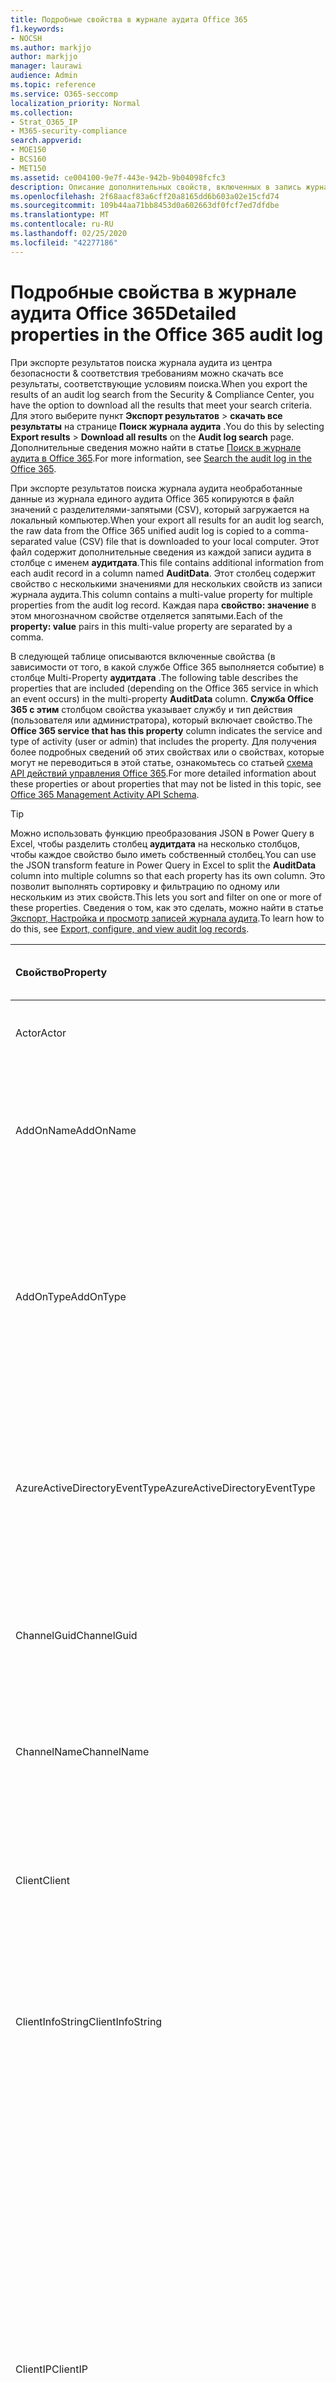 ```yaml
---
title: Подробные свойства в журнале аудита Office 365
f1.keywords:
- NOCSH
ms.author: markjjo
author: markjjo
manager: laurawi
audience: Admin
ms.topic: reference
ms.service: O365-seccomp
localization_priority: Normal
ms.collection:
- Strat_O365_IP
- M365-security-compliance
search.appverid:
- MOE150
- BCS160
- MET150
ms.assetid: ce004100-9e7f-443e-942b-9b04098fcfc3
description: Описание дополнительных свойств, включенных в запись журнала аудита Office 365.
ms.openlocfilehash: 2f68aacf83a6cff20a8165dd6b603a02e15cfd74
ms.sourcegitcommit: 109b44aa71bb8453d0a602663df0fcf7ed7dfdbe
ms.translationtype: MT
ms.contentlocale: ru-RU
ms.lasthandoff: 02/25/2020
ms.locfileid: "42277186"
---
```

# <a name="detailed-properties-in-the-office-365-audit-log"></a><span data-ttu-id="71c01-103">Подробные свойства в журнале аудита Office 365</span><span class="sxs-lookup"><span data-stu-id="71c01-103">Detailed properties in the Office 365 audit log</span></span>

<span data-ttu-id="71c01-104">При экспорте результатов поиска журнала аудита из центра безопасности & соответствия требованиям можно скачать все результаты, соответствующие условиям поиска.</span><span class="sxs-lookup"><span data-stu-id="71c01-104">When you export the results of an audit log search from the Security & Compliance Center, you have the option to download all the results that meet your search criteria.</span></span> <span data-ttu-id="71c01-105">Для этого выберите пункт **Экспорт результатов** \> **скачать все результаты** на странице **Поиск журнала аудита** .</span><span class="sxs-lookup"><span data-stu-id="71c01-105">You do this by selecting **Export results** \> **Download all results** on the **Audit log search** page.</span></span> <span data-ttu-id="71c01-106">Дополнительные сведения можно найти в статье [Поиск в журнале аудита в Office 365](search-the-audit-log-in-security-and-compliance.md).</span><span class="sxs-lookup"><span data-stu-id="71c01-106">For more information, see [Search the audit log in the Office 365](search-the-audit-log-in-security-and-compliance.md).</span></span>
  
 <span data-ttu-id="71c01-107">При экспорте результатов поиска журнала аудита необработанные данные из журнала единого аудита Office 365 копируются в файл значений с разделителями-запятыми (CSV), который загружается на локальный компьютер.</span><span class="sxs-lookup"><span data-stu-id="71c01-107">When your export all results for an audit log search, the raw data from the Office 365 unified audit log is copied to a comma-separated value (CSV) file that is downloaded to your local computer.</span></span> <span data-ttu-id="71c01-108">Этот файл содержит дополнительные сведения из каждой записи аудита в столбце с именем **аудитдата**.</span><span class="sxs-lookup"><span data-stu-id="71c01-108">This file contains additional information from each audit record in a column named **AuditData**.</span></span> <span data-ttu-id="71c01-109">Этот столбец содержит свойство с несколькими значениями для нескольких свойств из записи журнала аудита.</span><span class="sxs-lookup"><span data-stu-id="71c01-109">This column contains a multi-value property for multiple properties from the audit log record.</span></span> <span data-ttu-id="71c01-110">Каждая пара **свойство: значение** в этом многозначном свойстве отделяется запятыми.</span><span class="sxs-lookup"><span data-stu-id="71c01-110">Each of the **property: value** pairs in this multi-value property are separated by a comma.</span></span> 
  
<span data-ttu-id="71c01-111">В следующей таблице описываются включенные свойства (в зависимости от того, в какой службе Office 365 выполняется событие) в столбце Multi-Property **аудитдата** .</span><span class="sxs-lookup"><span data-stu-id="71c01-111">The following table describes the properties that are included (depending on the Office 365 service in which an event occurs) in the multi-property **AuditData** column.</span></span> <span data-ttu-id="71c01-112">**Служба Office 365 с этим** столбцом свойства указывает службу и тип действия (пользователя или администратора), который включает свойство.</span><span class="sxs-lookup"><span data-stu-id="71c01-112">The **Office 365 service that has this property** column indicates the service and type of activity (user or admin) that includes the property.</span></span> <span data-ttu-id="71c01-113">Для получения более подробных сведений об этих свойствах или о свойствах, которые могут не переводиться в этой статье, ознакомьтесь со статьей [схема API действий управления Office 365](https://go.microsoft.com/fwlink/p/?LinkId=717993).</span><span class="sxs-lookup"><span data-stu-id="71c01-113">For more detailed information about these properties or about properties that may not be listed in this topic, see [Office 365 Management Activity API Schema](https://go.microsoft.com/fwlink/p/?LinkId=717993).</span></span>
  
> [!TIP]
> <span data-ttu-id="71c01-114">Можно использовать функцию преобразования JSON в Power Query в Excel, чтобы разделить столбец **аудитдата** на несколько столбцов, чтобы каждое свойство было иметь собственный столбец.</span><span class="sxs-lookup"><span data-stu-id="71c01-114">You can use the JSON transform feature in Power Query in Excel to split the **AuditData** column into multiple columns so that each property has its own column.</span></span> <span data-ttu-id="71c01-115">Это позволит выполнять сортировку и фильтрацию по одному или нескольким из этих свойств.</span><span class="sxs-lookup"><span data-stu-id="71c01-115">This lets you sort and filter on one or more of these properties.</span></span> <span data-ttu-id="71c01-116">Сведения о том, как это сделать, можно найти в статье [Экспорт, Настройка и просмотр записей журнала аудита](export-view-audit-log-records.md).</span><span class="sxs-lookup"><span data-stu-id="71c01-116">To learn how to do this, see [Export, configure, and view audit log records](export-view-audit-log-records.md).</span></span> 
  
|<span data-ttu-id="71c01-117">**Свойство**</span><span class="sxs-lookup"><span data-stu-id="71c01-117">**Property**</span></span>|<span data-ttu-id="71c01-118">**Описание**</span><span class="sxs-lookup"><span data-stu-id="71c01-118">**Description**</span></span>|<span data-ttu-id="71c01-119">**Служба Office 365 с этим свойством**</span><span class="sxs-lookup"><span data-stu-id="71c01-119">**Office 365 service that has this property**</span></span>|
|:-----|:-----|:-----|
|<span data-ttu-id="71c01-120">Actor</span><span class="sxs-lookup"><span data-stu-id="71c01-120">Actor</span></span>|<span data-ttu-id="71c01-121">Учетная запись пользователя или службы, которая выполнила действие.</span><span class="sxs-lookup"><span data-stu-id="71c01-121">The user or service account that performed the action.</span></span>|<span data-ttu-id="71c01-122">Azure Active Directory</span><span class="sxs-lookup"><span data-stu-id="71c01-122">Azure Active Directory</span></span>|
|<span data-ttu-id="71c01-123">AddOnName</span><span class="sxs-lookup"><span data-stu-id="71c01-123">AddOnName</span></span>|<span data-ttu-id="71c01-124">Имя надстройки, которая была добавлена, удалена или обновлена в команде.</span><span class="sxs-lookup"><span data-stu-id="71c01-124">The name of an add-on that was added, removed, or updated in a team.</span></span> <span data-ttu-id="71c01-125">Тип надстроек в Microsoft Teams — это Bot, соединитель или вкладка.</span><span class="sxs-lookup"><span data-stu-id="71c01-125">The type of add-ons in Microsoft Teams is a bot, a connector, or a tab.</span></span>|<span data-ttu-id="71c01-126">Microsoft Teams</span><span class="sxs-lookup"><span data-stu-id="71c01-126">Microsoft Teams</span></span>|
|<span data-ttu-id="71c01-127">AddOnType</span><span class="sxs-lookup"><span data-stu-id="71c01-127">AddOnType</span></span>|<span data-ttu-id="71c01-128">Тип надстройки, которая была добавлена, удалена или обновлена в команде.</span><span class="sxs-lookup"><span data-stu-id="71c01-128">The type of an add-on that was added, removed, or updated in a team.</span></span> <span data-ttu-id="71c01-129">Следующие значения указывают тип надстройки.</span><span class="sxs-lookup"><span data-stu-id="71c01-129">The following values indicate the type of add-on.</span></span>  <br/> <span data-ttu-id="71c01-130">**1** — указывает на Bot.</span><span class="sxs-lookup"><span data-stu-id="71c01-130">**1** - Indicates a bot.</span></span><br/> <span data-ttu-id="71c01-131">**2** — указывает на соединитель.</span><span class="sxs-lookup"><span data-stu-id="71c01-131">**2** - Indicates a connector.</span></span><br/> <span data-ttu-id="71c01-132">**3** — указывает на вкладку.</span><span class="sxs-lookup"><span data-stu-id="71c01-132">**3** - Indicates a tab.</span></span>|<span data-ttu-id="71c01-133">Microsoft Teams</span><span class="sxs-lookup"><span data-stu-id="71c01-133">Microsoft Teams</span></span>|
|<span data-ttu-id="71c01-134">AzureActiveDirectoryEventType</span><span class="sxs-lookup"><span data-stu-id="71c01-134">AzureActiveDirectoryEventType</span></span>|<span data-ttu-id="71c01-135">Тип события Azure Active Directory.</span><span class="sxs-lookup"><span data-stu-id="71c01-135">The type of Azure Active Directory event.</span></span> <span data-ttu-id="71c01-136">Следующие значения указывают тип события.</span><span class="sxs-lookup"><span data-stu-id="71c01-136">The following values indicate the type of event.</span></span>  <br/> <span data-ttu-id="71c01-137">**0** — указывает на событие входа в учетную запись.</span><span class="sxs-lookup"><span data-stu-id="71c01-137">**0** - Indicates an account login event.</span></span><br/> <span data-ttu-id="71c01-138">**1** — указывает на событие безопасности приложения Azure.</span><span class="sxs-lookup"><span data-stu-id="71c01-138">**1** - Indicates an Azure application security event.</span></span>|<span data-ttu-id="71c01-139">Azure Active Directory</span><span class="sxs-lookup"><span data-stu-id="71c01-139">Azure Active Directory</span></span>|
|<span data-ttu-id="71c01-140">ChannelGuid</span><span class="sxs-lookup"><span data-stu-id="71c01-140">ChannelGuid</span></span>|<span data-ttu-id="71c01-141">Идентификатор канала Microsoft Teams.</span><span class="sxs-lookup"><span data-stu-id="71c01-141">The ID of a Microsoft Teams channel.</span></span> <span data-ttu-id="71c01-142">Команда, в которой находится канал, определена свойствами **теамнаме** и **теамгуид** .</span><span class="sxs-lookup"><span data-stu-id="71c01-142">The team that the channel is located in is identified by the **TeamName** and **TeamGuid** properties.</span></span>|<span data-ttu-id="71c01-143">Microsoft Teams</span><span class="sxs-lookup"><span data-stu-id="71c01-143">Microsoft Teams</span></span>|
|<span data-ttu-id="71c01-144">ChannelName</span><span class="sxs-lookup"><span data-stu-id="71c01-144">ChannelName</span></span>|<span data-ttu-id="71c01-145">Имя канала Microsoft Teams.</span><span class="sxs-lookup"><span data-stu-id="71c01-145">The name of a Microsoft Teams channel.</span></span> <span data-ttu-id="71c01-146">Команда, в которой находится канал, определена свойствами **теамнаме** и **теамгуид** .</span><span class="sxs-lookup"><span data-stu-id="71c01-146">The team that the channel is located in is identified by the **TeamName** and **TeamGuid** properties.</span></span>|<span data-ttu-id="71c01-147">Microsoft Teams</span><span class="sxs-lookup"><span data-stu-id="71c01-147">Microsoft Teams</span></span>|
|<span data-ttu-id="71c01-148">Client</span><span class="sxs-lookup"><span data-stu-id="71c01-148">Client</span></span>|<span data-ttu-id="71c01-149">Клиентское устройство, ОС устройства и браузер устройства, используемый для события входа (например, Nokia Lumia 920; Windows Phone 8; IE Mobile 11).</span><span class="sxs-lookup"><span data-stu-id="71c01-149">The client device, the device OS, and the device browser used for the login event (for example, Nokia Lumia 920; Windows Phone 8; IE Mobile 11).</span></span>|<span data-ttu-id="71c01-150">Azure Active Directory</span><span class="sxs-lookup"><span data-stu-id="71c01-150">Azure Active Directory</span></span>|
|<span data-ttu-id="71c01-151">ClientInfoString</span><span class="sxs-lookup"><span data-stu-id="71c01-151">ClientInfoString</span></span>|<span data-ttu-id="71c01-152">Сведения о почтовом клиенте, который использовался для выполнения операции (например, версия браузера, версия Outlook и сведения о мобильном устройстве)</span><span class="sxs-lookup"><span data-stu-id="71c01-152">Information about the email client that was used to perform the operation, such as a browser version, Outlook version, and mobile device information</span></span>|<span data-ttu-id="71c01-153">Exchange (действие почтового ящика)</span><span class="sxs-lookup"><span data-stu-id="71c01-153">Exchange (mailbox activity)</span></span>|
|<span data-ttu-id="71c01-154">ClientIP</span><span class="sxs-lookup"><span data-stu-id="71c01-154">ClientIP</span></span>|<span data-ttu-id="71c01-155">IP-адрес устройства, которое использовалось при регистрации действия в журнале.</span><span class="sxs-lookup"><span data-stu-id="71c01-155">The IP address of the device that was used when the activity was logged.</span></span> <span data-ttu-id="71c01-156">IP-адрес отображается в формате адреса IPv4 или IPv6.</span><span class="sxs-lookup"><span data-stu-id="71c01-156">The IP address is displayed in either an IPv4 or IPv6 address format.</span></span><br/><br/> <span data-ttu-id="71c01-157">Для некоторых служб значение, отображаемое в этом свойстве, может быть IP-адресом доверенного приложения (например, веб-приложений Office), обращающегося в службу от имени пользователя, а не IP-адресом устройства пользователя, выполнившего действие.</span><span class="sxs-lookup"><span data-stu-id="71c01-157">For some services, the value displayed in this property might be the IP address for a trusted application (for example, Office on the web apps) calling into the service on behalf of a user and not the IP address of the device used by person who performed the activity.</span></span> <br/><br/><span data-ttu-id="71c01-158">Кроме того, для действий администратора (или действий, выполняемых системной учетной записью) для событий, связанных с Azure Active Directory, этот IP-адрес не записывается `null`, а свойство клиентип имеет значение.</span><span class="sxs-lookup"><span data-stu-id="71c01-158">Also, for admin activity (or activity performed by a system account) for Azure Active Directory-related events, the IP address isn't logged and the value for the ClientIP property is `null`.</span></span> |<span data-ttu-id="71c01-159">Azure Active Directory, Exchange, SharePoint</span><span class="sxs-lookup"><span data-stu-id="71c01-159">Azure Active Directory, Exchange, SharePoint</span></span>|
|<span data-ttu-id="71c01-160">CreationTime</span><span class="sxs-lookup"><span data-stu-id="71c01-160">CreationTime</span></span>|<span data-ttu-id="71c01-161">Дата и время выполнения действия пользователем в формате UTC.</span><span class="sxs-lookup"><span data-stu-id="71c01-161">The date and time in Coordinated Universal Time (UTC) when the user performed the activity.</span></span>|<span data-ttu-id="71c01-162">Все</span><span class="sxs-lookup"><span data-stu-id="71c01-162">All</span></span>|
|<span data-ttu-id="71c01-163">DestinationFileExtension</span><span class="sxs-lookup"><span data-stu-id="71c01-163">DestinationFileExtension</span></span>|<span data-ttu-id="71c01-164">Расширение скопированного или перемещенного файла.</span><span class="sxs-lookup"><span data-stu-id="71c01-164">The file extension of a file that is copied or moved.</span></span> <span data-ttu-id="71c01-165">Это свойство отображается только для действий пользователя Филекопиед и Филемовед.</span><span class="sxs-lookup"><span data-stu-id="71c01-165">This property is displayed only for the FileCopied and FileMoved user activities.</span></span>|<span data-ttu-id="71c01-166">SharePoint</span><span class="sxs-lookup"><span data-stu-id="71c01-166">SharePoint</span></span>|
|<span data-ttu-id="71c01-167">DestinationFileName</span><span class="sxs-lookup"><span data-stu-id="71c01-167">DestinationFileName</span></span>|<span data-ttu-id="71c01-168">Имя файла копируется или перемещается.</span><span class="sxs-lookup"><span data-stu-id="71c01-168">The name of the file is copied or moved.</span></span> <span data-ttu-id="71c01-169">Это свойство отображается только для действий Филекопиед и Филемовед.</span><span class="sxs-lookup"><span data-stu-id="71c01-169">This property is displayed only for the FileCopied and FileMoved actions.</span></span>|<span data-ttu-id="71c01-170">SharePoint</span><span class="sxs-lookup"><span data-stu-id="71c01-170">SharePoint</span></span>|
|<span data-ttu-id="71c01-171">DestinationRelativeUrl</span><span class="sxs-lookup"><span data-stu-id="71c01-171">DestinationRelativeUrl</span></span>|<span data-ttu-id="71c01-172">URL-адрес конечной папки, в которую копируется или перемещается файл.</span><span class="sxs-lookup"><span data-stu-id="71c01-172">The URL of the destination folder where a file is copied or moved.</span></span> <span data-ttu-id="71c01-173">Сочетание значений для свойства **SiteUrl**, **дестинатионрелативеурл**и **Дестинатионфиленаме** совпадает со значением свойства **ObjectID** , которое представляет собой полный путь к файлу, который был скопирован.</span><span class="sxs-lookup"><span data-stu-id="71c01-173">The combination of the values for the **SiteURL**, the **DestinationRelativeURL**, and the **DestinationFileName** property is the same as the value for the **ObjectID** property, which is the full path name for the file that was copied.</span></span> <span data-ttu-id="71c01-174">Это свойство отображается только для действий пользователя Филекопиед и Филемовед.</span><span class="sxs-lookup"><span data-stu-id="71c01-174">This property is displayed only for the FileCopied and FileMoved user activities.</span></span>|<span data-ttu-id="71c01-175">SharePoint</span><span class="sxs-lookup"><span data-stu-id="71c01-175">SharePoint</span></span>|
|<span data-ttu-id="71c01-176">EventSource</span><span class="sxs-lookup"><span data-stu-id="71c01-176">EventSource</span></span>|<span data-ttu-id="71c01-177">Определяет, произошло ли событие в SharePoint.</span><span class="sxs-lookup"><span data-stu-id="71c01-177">Identifies that an event occurred in SharePoint.</span></span> <span data-ttu-id="71c01-178">Возможные значения: **SharePoint** и **ObjectModel**.</span><span class="sxs-lookup"><span data-stu-id="71c01-178">Possible values are **SharePoint** and **ObjectModel**.</span></span>|<span data-ttu-id="71c01-179">SharePoint</span><span class="sxs-lookup"><span data-stu-id="71c01-179">SharePoint</span></span>|
|<span data-ttu-id="71c01-180">ExternalAccess</span><span class="sxs-lookup"><span data-stu-id="71c01-180">ExternalAccess</span></span>|<span data-ttu-id="71c01-181">Для действий администратора Exchange указывает, был ли командлет запущен пользователем в Организации, сотрудником центра обработки данных Майкрософт или учетной записью службы центра обработки данных или полномочным администратором.</span><span class="sxs-lookup"><span data-stu-id="71c01-181">For Exchange admin activity, specifies whether the cmdlet was run by a user in your organization, by Microsoft datacenter personnel or a datacenter service account, or by a delegated administrator.</span></span> <span data-ttu-id="71c01-182">Значение **False** означает, что командлет был запущен пользователем в вашей организации.</span><span class="sxs-lookup"><span data-stu-id="71c01-182">The value **False** indicates that the cmdlet was run by someone in your organization.</span></span> <span data-ttu-id="71c01-183">Значение **True** значит, что командлет запустили сотрудник центра данных Майкрософт, учетная запись службы центра данных или полномочный администратор.</span><span class="sxs-lookup"><span data-stu-id="71c01-183">The value **True** indicates that the cmdlet was run by datacenter personnel, a datacenter service account, or a delegated administrator.</span></span>  <br/> <span data-ttu-id="71c01-184">Для действия почтовых ящиков Exchange указывает, был ли доступ к почтовому ящику пользователю за пресроком вашей организации.</span><span class="sxs-lookup"><span data-stu-id="71c01-184">For Exchange mailbox activity, specifies whether a mailbox was accessed by a user outside your organization.</span></span>|<span data-ttu-id="71c01-185">Exchange</span><span class="sxs-lookup"><span data-stu-id="71c01-185">Exchange</span></span>|
|<span data-ttu-id="71c01-186">ExtendedProperties</span><span class="sxs-lookup"><span data-stu-id="71c01-186">ExtendedProperties</span></span>|<span data-ttu-id="71c01-187">Расширенные свойства для события Azure Active Directory.</span><span class="sxs-lookup"><span data-stu-id="71c01-187">The extended properties for an Azure Active Directory event.</span></span>|<span data-ttu-id="71c01-188">Azure Active Directory</span><span class="sxs-lookup"><span data-stu-id="71c01-188">Azure Active Directory</span></span>|
|<span data-ttu-id="71c01-189">ID</span><span class="sxs-lookup"><span data-stu-id="71c01-189">ID</span></span>|<span data-ttu-id="71c01-190">Идентификатор записи отчета.</span><span class="sxs-lookup"><span data-stu-id="71c01-190">The ID of the report entry.</span></span> <span data-ttu-id="71c01-191">ИДЕНТИФИКАТОР уникально идентифицирует запись отчета.</span><span class="sxs-lookup"><span data-stu-id="71c01-191">The ID uniquely identifies the report entry.</span></span>|<span data-ttu-id="71c01-192">Все</span><span class="sxs-lookup"><span data-stu-id="71c01-192">All</span></span>|
|<span data-ttu-id="71c01-193">InternalLogonType</span><span class="sxs-lookup"><span data-stu-id="71c01-193">InternalLogonType</span></span>|<span data-ttu-id="71c01-194">Зарезервировано для внутреннего использования.</span><span class="sxs-lookup"><span data-stu-id="71c01-194">Reserved for internal use.</span></span>|<span data-ttu-id="71c01-195">Exchange (действие почтового ящика)</span><span class="sxs-lookup"><span data-stu-id="71c01-195">Exchange (mailbox activity)</span></span>|
|<span data-ttu-id="71c01-196">ItemType</span><span class="sxs-lookup"><span data-stu-id="71c01-196">ItemType</span></span>|<span data-ttu-id="71c01-197">Тип объекта, который был открыт или изменен.</span><span class="sxs-lookup"><span data-stu-id="71c01-197">The type of object that was accessed or modified.</span></span> <span data-ttu-id="71c01-198">Возможные значения: **файл**, **Папка**, **веб**, **сайт**, **клиент**и **DocumentLibrary**.</span><span class="sxs-lookup"><span data-stu-id="71c01-198">Possible values include **File**, **Folder**, **Web**, **Site**, **Tenant**, and **DocumentLibrary**.</span></span>|<span data-ttu-id="71c01-199">SharePoint</span><span class="sxs-lookup"><span data-stu-id="71c01-199">SharePoint</span></span>|
|<span data-ttu-id="71c01-200">LoginStatus</span><span class="sxs-lookup"><span data-stu-id="71c01-200">LoginStatus</span></span>|<span data-ttu-id="71c01-201">Определяет ошибки входа в систему, которые могут быть выполнены.</span><span class="sxs-lookup"><span data-stu-id="71c01-201">Identifies login failures that might have occurred.</span></span>|<span data-ttu-id="71c01-202">Azure Active Directory</span><span class="sxs-lookup"><span data-stu-id="71c01-202">Azure Active Directory</span></span>|
|<span data-ttu-id="71c01-203">LogonType</span><span class="sxs-lookup"><span data-stu-id="71c01-203">LogonType</span></span>|<span data-ttu-id="71c01-204">Тип доступа к почтовому ящику.</span><span class="sxs-lookup"><span data-stu-id="71c01-204">The type of mailbox access.</span></span> <span data-ttu-id="71c01-205">Следующие значения указывают тип пользователя, получившего доступ к почтовому ящику.</span><span class="sxs-lookup"><span data-stu-id="71c01-205">The following values indicate the type of user who accessed the mailbox.</span></span>  <br/><br/> <span data-ttu-id="71c01-206">**0** — указывает на владельца почтового ящика.</span><span class="sxs-lookup"><span data-stu-id="71c01-206">**0** - Indicates a mailbox owner.</span></span><br/> <span data-ttu-id="71c01-207">**1** — указывает на администратора.</span><span class="sxs-lookup"><span data-stu-id="71c01-207">**1** - Indicates an administrator.</span></span><br/> <span data-ttu-id="71c01-208">**2** — указывает на делегат.</span><span class="sxs-lookup"><span data-stu-id="71c01-208">**2** - Indicates a delegate.</span></span> <br/><span data-ttu-id="71c01-209">**3** — указывает транспортную службу в центре обработки данных Майкрософт.</span><span class="sxs-lookup"><span data-stu-id="71c01-209">**3** - Indicates the transport service in the Microsoft datacenter.</span></span><br/> <span data-ttu-id="71c01-210">**4** — указывает учетную запись службы в центре обработки данных Майкрософт.</span><span class="sxs-lookup"><span data-stu-id="71c01-210">**4** - Indicates a   service account in the Microsoft datacenter.</span></span> <br/><span data-ttu-id="71c01-211">**6** указывает на делегированного администратора.</span><span class="sxs-lookup"><span data-stu-id="71c01-211">**6** - Indicates a delegated administrator.</span></span>|<span data-ttu-id="71c01-212">Exchange (действие почтового ящика)</span><span class="sxs-lookup"><span data-stu-id="71c01-212">Exchange (mailbox activity)</span></span>|
|<span data-ttu-id="71c01-213">MailboxGuid</span><span class="sxs-lookup"><span data-stu-id="71c01-213">MailboxGuid</span></span>|<span data-ttu-id="71c01-214">GUID почтового ящика Exchange, к которому получен доступ.</span><span class="sxs-lookup"><span data-stu-id="71c01-214">The Exchange GUID of the mailbox that was accessed.</span></span>|<span data-ttu-id="71c01-215">Exchange (действие почтового ящика)</span><span class="sxs-lookup"><span data-stu-id="71c01-215">Exchange (mailbox activity)</span></span>|
|<span data-ttu-id="71c01-216">MailboxOwnerUPN</span><span class="sxs-lookup"><span data-stu-id="71c01-216">MailboxOwnerUPN</span></span>|<span data-ttu-id="71c01-217">Адрес электронной почты пользователя, владеющего почтовым ящиком, к которому получен доступ.</span><span class="sxs-lookup"><span data-stu-id="71c01-217">The email address of the person who owns the mailbox that was accessed.</span></span>|<span data-ttu-id="71c01-218">Exchange (действие почтового ящика)</span><span class="sxs-lookup"><span data-stu-id="71c01-218">Exchange (mailbox activity)</span></span>|
|<span data-ttu-id="71c01-219">Members</span><span class="sxs-lookup"><span data-stu-id="71c01-219">Members</span></span>|<span data-ttu-id="71c01-220">Список пользователей, которые были добавлены в команду или удалены из нее.</span><span class="sxs-lookup"><span data-stu-id="71c01-220">Lists the users that have been added or removed from a team.</span></span> <span data-ttu-id="71c01-221">Перечисленные ниже значения указывают на тип роли, назначенной пользователю.</span><span class="sxs-lookup"><span data-stu-id="71c01-221">The following values indicate the Role type assigned to the user.</span></span>  <br/><br/> <span data-ttu-id="71c01-222">**1** — указывает на роль владельца.</span><span class="sxs-lookup"><span data-stu-id="71c01-222">**1** - Indicates  the Owner role.</span></span><br/> <span data-ttu-id="71c01-223">**2** — указывает на роль "Участник".</span><span class="sxs-lookup"><span data-stu-id="71c01-223">**2** - Indicates the Member role.</span></span><br/> <span data-ttu-id="71c01-224">**3** — указывает на роль "Гость".</span><span class="sxs-lookup"><span data-stu-id="71c01-224">**3** - Indicates the Guest role.</span></span> <br/><br/><span data-ttu-id="71c01-225">Свойство Members также включает название организации и адрес электронной почты участника.</span><span class="sxs-lookup"><span data-stu-id="71c01-225">The Members property also includes the name of your organization, and the member's email address.</span></span>|<span data-ttu-id="71c01-226">Microsoft Teams</span><span class="sxs-lookup"><span data-stu-id="71c01-226">Microsoft Teams</span></span>|
|<span data-ttu-id="71c01-227">ModifiedProperties (имя, NewValue, OldValue)</span><span class="sxs-lookup"><span data-stu-id="71c01-227">ModifiedProperties (Name, NewValue, OldValue)</span></span>|<span data-ttu-id="71c01-228">Это свойство включается для действий администратора, таких как добавление пользователя в качестве участника сайта или члена группы администраторов семейства веб-сайтов.</span><span class="sxs-lookup"><span data-stu-id="71c01-228">The property is included for admin events, such as adding a user as a member of a site or a site collection admin group.</span></span> <span data-ttu-id="71c01-229">Свойство включает имя измененного свойства (например, "Группа администраторов сайта") нового значения свойства Modified (например, пользователя, добавленного в качестве администратора сайта, а также предыдущее значение измененного объекта.</span><span class="sxs-lookup"><span data-stu-id="71c01-229">The property includes the name of the property that was modified (for example, the Site Admin group) the new value of the modified property (such the user who was added as a site admin, and the previous value of the modified object.</span></span>|<span data-ttu-id="71c01-230">Все (действия администратора)</span><span class="sxs-lookup"><span data-stu-id="71c01-230">All (admin activity)</span></span>|
|<span data-ttu-id="71c01-231">ИД</span><span class="sxs-lookup"><span data-stu-id="71c01-231">ObjectID</span></span>|<span data-ttu-id="71c01-232">Что касается ведения журнала аудита действий администратора Exchange, это имя объекта, измененного командлетом.</span><span class="sxs-lookup"><span data-stu-id="71c01-232">For Exchange admin audit logging, the name of the object that was modified by the cmdlet.</span></span>  <br/> <span data-ttu-id="71c01-233">Для действия SharePoint — полный URL-путь к файлу или папке, к которым обращается пользователь.</span><span class="sxs-lookup"><span data-stu-id="71c01-233">For SharePoint activity, the full URL path name of the file or folder accessed by a user.</span></span>  <br/> <span data-ttu-id="71c01-234">Для действия Azure AD введите имя учетной записи пользователя, которая была изменена.</span><span class="sxs-lookup"><span data-stu-id="71c01-234">For Azure AD activity, the name of the user account that was modified.</span></span>|<span data-ttu-id="71c01-235">Все</span><span class="sxs-lookup"><span data-stu-id="71c01-235">All</span></span>|
|<span data-ttu-id="71c01-236">Operation</span><span class="sxs-lookup"><span data-stu-id="71c01-236">Operation</span></span>|<span data-ttu-id="71c01-237">Название действия пользователя или администратора.</span><span class="sxs-lookup"><span data-stu-id="71c01-237">The name of the user or admin activity.</span></span> <span data-ttu-id="71c01-238">Значение этого свойства соответствует значению, выбранному в раскрывающемся списке " **действия** ".</span><span class="sxs-lookup"><span data-stu-id="71c01-238">The value of this property corresponds to the value that was selected in the **Activities** drop down list.</span></span> <span data-ttu-id="71c01-239">Если выбран параметр **Показать результаты для всех действий** , отчет будет включать записи для всех действий пользователя и администратора для всех служб.</span><span class="sxs-lookup"><span data-stu-id="71c01-239">If **Show results for all activities** was selected, the report will included entries for all user and admin activities for all services.</span></span> <span data-ttu-id="71c01-240">Описание операций и действий, регистрируемых в журнале аудита Office 365, приведено на вкладке "действия при **аудите** " в разделе [Поиск в журнале аудита в Office 365](search-the-audit-log-in-security-and-compliance.md).</span><span class="sxs-lookup"><span data-stu-id="71c01-240">For a description of the operations/activities that are logged in the Office 365 audit log, see the **Audited activities** tab in [Search the audit log in the Office 365](search-the-audit-log-in-security-and-compliance.md).</span></span>  <br/> <span data-ttu-id="71c01-241">Что касается действий администратора Exchange, это свойство определяет имя запущенного командлета.</span><span class="sxs-lookup"><span data-stu-id="71c01-241">For Exchange admin activity, this property identifies the name of the cmdlet that was run.</span></span>|<span data-ttu-id="71c01-242">Все</span><span class="sxs-lookup"><span data-stu-id="71c01-242">All</span></span>|
|<span data-ttu-id="71c01-243">организатионид</span><span class="sxs-lookup"><span data-stu-id="71c01-243">OrganizationID</span></span>|<span data-ttu-id="71c01-244">GUID организации Office 365.</span><span class="sxs-lookup"><span data-stu-id="71c01-244">The GUID for your Office 365 organization.</span></span>|<span data-ttu-id="71c01-245">Все</span><span class="sxs-lookup"><span data-stu-id="71c01-245">All</span></span>|
|<span data-ttu-id="71c01-246">Path</span><span class="sxs-lookup"><span data-stu-id="71c01-246">Path</span></span>|<span data-ttu-id="71c01-247">Имя папки почтового ящика, где расположено сообщение, к которому получен доступ.</span><span class="sxs-lookup"><span data-stu-id="71c01-247">The name of the mailbox folder where the message that was accessed is located.</span></span> <span data-ttu-id="71c01-248">Это свойство также определяет папку, в которую создается или копируется или перемещается сообщение.</span><span class="sxs-lookup"><span data-stu-id="71c01-248">This property also identifies the folder a where a message is created in or copied/moved to.</span></span>|<span data-ttu-id="71c01-249">Exchange (действие почтового ящика)</span><span class="sxs-lookup"><span data-stu-id="71c01-249">Exchange (mailbox activity)</span></span>|
|<span data-ttu-id="71c01-250">Параметры</span><span class="sxs-lookup"><span data-stu-id="71c01-250">Parameters</span></span>|<span data-ttu-id="71c01-251">Для действий администратора Exchange — имя и значение для всех параметров, которые использовались с командлетом, указанным в свойстве Operation.</span><span class="sxs-lookup"><span data-stu-id="71c01-251">For Exchange admin activity, the name and value for all parameters that were used with the cmdlet that is identified in the Operation property.</span></span>|<span data-ttu-id="71c01-252">Exchange (действия администратора)</span><span class="sxs-lookup"><span data-stu-id="71c01-252">Exchange (admin activity)</span></span>|
|<span data-ttu-id="71c01-253">RecordType</span><span class="sxs-lookup"><span data-stu-id="71c01-253">RecordType</span></span>|<span data-ttu-id="71c01-254">Тип операции, указанный в записи.</span><span class="sxs-lookup"><span data-stu-id="71c01-254">The type of operation indicated by the record.</span></span> <span data-ttu-id="71c01-255">Следующие значения указывают тип записи.</span><span class="sxs-lookup"><span data-stu-id="71c01-255">The following values indicate the record type.</span></span>  <br/><br/> <span data-ttu-id="71c01-256">**1** — указывает запись из журнала аудита администратора Exchange.</span><span class="sxs-lookup"><span data-stu-id="71c01-256">**1** - Indicates a record from the  Exchange  admin audit log.</span></span> <br/><span data-ttu-id="71c01-257">**2** — указывает запись в журнале аудита почтовых ящиков Exchange для операции, выполняемой с одним элементом почтового ящика.</span><span class="sxs-lookup"><span data-stu-id="71c01-257">**2** - Indicates a record from the  Exchange  mailbox audit log for an operation performed on a singled mailbox item.</span></span> <br/><span data-ttu-id="71c01-258">**3** — также указывает запись из журнала аудита почтовых ящиков Exchange.</span><span class="sxs-lookup"><span data-stu-id="71c01-258">**3** - Also indicates a record from the  Exchange  mailbox audit log.</span></span> <span data-ttu-id="71c01-259">Этот тип записи указывает на то, что операция была выполнена над несколькими элементами в исходном почтовом ящике (например, перемещение нескольких элементов в папку "Удаленные" или окончательное удаление нескольких элементов).</span><span class="sxs-lookup"><span data-stu-id="71c01-259">This record type indicates that the operation was performed on multiple items in the source mailbox (such as moving multiple items to the Deleted Items folder or permanently deleting multiple items).</span></span> <br/><span data-ttu-id="71c01-260">**4** — указывает на работу администратора сайта в SharePoint, например администратора или пользователя, который назначает разрешения для сайта.</span><span class="sxs-lookup"><span data-stu-id="71c01-260">**4** - Indicates a site admin operation in SharePoint, such as an administrator or user assigning permissions to a site.</span></span> <br/><span data-ttu-id="71c01-261">**6** — обозначает операцию, связанную с файлами или папками в SharePoint, например пользователь, просматривающий или изменяющий файл.</span><span class="sxs-lookup"><span data-stu-id="71c01-261">**6** - Indicates a file or folder-related operation in SharePoint, such as a user viewing or modifying a file.</span></span> <br/><span data-ttu-id="71c01-262">**8** — указывает на административную операцию, выполняемую в Azure Active Directory.</span><span class="sxs-lookup"><span data-stu-id="71c01-262">**8** - Indicates an admin operation performed in Azure Active Directory.</span></span> <br/><span data-ttu-id="71c01-263">**9** — указывает на события входа в OrgID в Azure Active Directory.</span><span class="sxs-lookup"><span data-stu-id="71c01-263">**9** - Indicates  OrgId logon events in Azure Active Directory.</span></span> <span data-ttu-id="71c01-264">Этот тип записи устарел.</span><span class="sxs-lookup"><span data-stu-id="71c01-264">This record type is being deprecated.</span></span> <br/><span data-ttu-id="71c01-265">**10** — обозначает события командлетов безопасности, которые были выполнены персоналом Майкрософт в центре обработки данных.</span><span class="sxs-lookup"><span data-stu-id="71c01-265">**10** - Indicates security cmdlet events that were performed by Microsoft personnel in the data center.</span></span> <br/><span data-ttu-id="71c01-266">**11** — события защиты от потери данных (DLP) в SharePoint.</span><span class="sxs-lookup"><span data-stu-id="71c01-266">**11** - Indicates Data loss protection (DLP) events in SharePoint.</span></span><br/> <span data-ttu-id="71c01-267">**12** — обозначает события Sway.</span><span class="sxs-lookup"><span data-stu-id="71c01-267">**12** - Indicates Sway events.</span></span> <br/><span data-ttu-id="71c01-268">**13** — указывает на события DLP в Exchange, если они настроены с помощью единой политики DLP.</span><span class="sxs-lookup"><span data-stu-id="71c01-268">**13** - Indicates DLP events in Exchange, when configured with a unified a DLP policy.</span></span> <span data-ttu-id="71c01-269">События защиты от потери данных, основанные на правилах для обработки почты Exchange (которые также называются правилами транспорта), не поддерживаются.</span><span class="sxs-lookup"><span data-stu-id="71c01-269">DLP events based on Exchange mail flow rules (also known as transport rules) aren't supported.</span></span><br><span data-ttu-id="71c01-270">**14** — обозначает события общего доступа в SharePoint.</span><span class="sxs-lookup"><span data-stu-id="71c01-270">**14** - Indicates sharing events in SharePoint.</span></span><br/> <span data-ttu-id="71c01-271">**15** — указывает на события входа в службу маркеров безопасности (STS) в Azure Active Directory.</span><span class="sxs-lookup"><span data-stu-id="71c01-271">**15** - Indicates Secure Token Service (STS) logon events in Azure Active Directory.</span></span> <br/><span data-ttu-id="71c01-272">**18** — указывает на события центра безопасности & соответствия требованиям.</span><span class="sxs-lookup"><span data-stu-id="71c01-272">**18** - Indicates Security & Compliance Center events.</span></span> <br/><span data-ttu-id="71c01-273">**19** — обозначающие операции с почтовыми ящиками Exchange для повторяющихся действий, выполняемых в течение очень короткой длительности.</span><span class="sxs-lookup"><span data-stu-id="71c01-273">**19** - Indicates aggregated Exchange mailbox operations for repetitive activity that occurs within a very short duration.</span></span> <br/><span data-ttu-id="71c01-274">**20** — указывает на события Power BI.</span><span class="sxs-lookup"><span data-stu-id="71c01-274">**20** - Indicates Power BI events.</span></span> <br/><span data-ttu-id="71c01-275">**21**— обозначает события Dynamics 365.</span><span class="sxs-lookup"><span data-stu-id="71c01-275">**21**- Indicates Dynamics 365 events.</span></span><br/><span data-ttu-id="71c01-276">**22** — обозначает события Yammer.</span><span class="sxs-lookup"><span data-stu-id="71c01-276">**22** - Indicates Yammer events.</span></span> <br/><span data-ttu-id="71c01-277">**23** — обозначает события Skype для бизнеса.</span><span class="sxs-lookup"><span data-stu-id="71c01-277">**23** - Indicates Skype for Business events.</span></span> <br/><span data-ttu-id="71c01-278">**24** — указывает на события обнаружения электронных данных.</span><span class="sxs-lookup"><span data-stu-id="71c01-278">**24** - Indicates eDiscovery events.</span></span> <span data-ttu-id="71c01-279">Этот тип записей указывает действия, выполненные при выполнении поиска контента и управления делами обнаружения электронных данных в центре безопасности и соответствия требованиям.</span><span class="sxs-lookup"><span data-stu-id="71c01-279">This record type indicates activities that were performed by running content searches and managing eDiscovery cases in the security and compliance center.</span></span> <span data-ttu-id="71c01-280">Дополнительные сведения приведены в статье [Поиск действий eDiscovery в журнале аудита Office 365](search-for-ediscovery-activities-in-the-audit-log.md).</span><span class="sxs-lookup"><span data-stu-id="71c01-280">For more information, see [Search for eDiscovery activities in the Office 365 audit log](search-for-ediscovery-activities-in-the-audit-log.md).</span></span><br/><span data-ttu-id="71c01-281">**25, 26 или 27** — обозначает события Microsoft Teams.</span><span class="sxs-lookup"><span data-stu-id="71c01-281">**25, 26, or 27** - Indicates Microsoft Teams events.</span></span> <br/><span data-ttu-id="71c01-282">**28** указывает события фишинга и вредоносных программ из Exchange Online Protection и Office 365 Advanced Threat protection.</span><span class="sxs-lookup"><span data-stu-id="71c01-282">**28** - Indicates phishing and malware events from Exchange Online Protection and Office 365 Advanced Threat Protection.</span></span><br/><span data-ttu-id="71c01-283">**29** — указывает на события отправки из Exchange Online Protection и Office 365 Advanced Threat protection.</span><span class="sxs-lookup"><span data-stu-id="71c01-283">**29** - Indicates submission events from Exchange Online Protection and Office 365 Advanced Threat Protection.</span></span><br/><span data-ttu-id="71c01-284">**30** — обозначает Microsoft Power Автоматизация (ранее называемые событиями Microsoft Flow).</span><span class="sxs-lookup"><span data-stu-id="71c01-284">**30** - Indicates Microsoft Power Automate (formerly called Microsoft Flow) events.</span></span><br/> <span data-ttu-id="71c01-285">**31** — обозначает Расширенные события обнаружения электронных данных.</span><span class="sxs-lookup"><span data-stu-id="71c01-285">**31** - Indicates Advanced eDiscovery events.</span></span><br/> <span data-ttu-id="71c01-286">**32** — обозначает события Microsoft Stream.</span><span class="sxs-lookup"><span data-stu-id="71c01-286">**32** - Indicates Microsoft Stream events.</span></span><br/> <span data-ttu-id="71c01-287">**33** — указывает события, связанные с классификацией DLP в SharePoint.</span><span class="sxs-lookup"><span data-stu-id="71c01-287">**33** - Indicates events related to DLP classification in SharePoint.</span></span><br/><span data-ttu-id="71c01-288">**35** — обозначает события Microsoft Project.</span><span class="sxs-lookup"><span data-stu-id="71c01-288">**35** - Indicates Microsoft Project events.</span></span> <br/> <span data-ttu-id="71c01-289">**36** — обозначает события списка SharePoint.</span><span class="sxs-lookup"><span data-stu-id="71c01-289">**36** - Indicates SharePoint list events.</span></span><br/><span data-ttu-id="71c01-290">**37** — указывает на события, связанные с комментариями SharePoint.</span><span class="sxs-lookup"><span data-stu-id="71c01-290">**37** - Indicates events related to SharePoint comments.</span></span> <br/><span data-ttu-id="71c01-291">**38** — указывает события, связанные с политиками хранения и метками хранения в центре безопасности и соответствия требованиям.</span><span class="sxs-lookup"><span data-stu-id="71c01-291">**38** - Indicates events related to retention policies and retention labels in the security and compliance center.</span></span>  <br/><span data-ttu-id="71c01-292">**40** — указывает на события, получаемые в результате оповещений о безопасности и соответствии требованиям.</span><span class="sxs-lookup"><span data-stu-id="71c01-292">**40** - Indicates events that results from security and compliance alert signals.</span></span><br/> <span data-ttu-id="71c01-293">**41** — указывает события для безопасных ссылок на события блокировки и переопределения блоков в Office 365 Advanced Threat protection.</span><span class="sxs-lookup"><span data-stu-id="71c01-293">**41** - Indicates safe links time-of-block and block override events in Office 365 Advanced Threat Protection.</span></span><br/><span data-ttu-id="71c01-294">**42** — указывает события, связанные с аналитическими сведениями и отчетами в центре безопасности и соответствия требованиям Office 365.</span><span class="sxs-lookup"><span data-stu-id="71c01-294">**42** - Indicates events related to insights and reports in the Office 365 security and compliance center.</span></span><br/><span data-ttu-id="71c01-295">**44** — указывает события аналитики рабочего места.</span><span class="sxs-lookup"><span data-stu-id="71c01-295">**44** - Indicates Workplace Analytics events.</span></span> <br/><span data-ttu-id="71c01-296">**45** — указывает на события Power Apps.</span><span class="sxs-lookup"><span data-stu-id="71c01-296">**45** - Indicates Power Apps events.</span></span> <br/> <span data-ttu-id="71c01-297">**47** — обозначает фишинговые события и события вредоносных программ из Office 365 Advanced Threat Protection для файлов в SharePoint, OneDrive и Microsoft Teams.</span><span class="sxs-lookup"><span data-stu-id="71c01-297">**47** - Indicates phishing and malware events from Office 365 Advanced Threat Protection for files in SharePoint, OneDrive, and Microsoft Teams.</span></span><br/> <span data-ttu-id="71c01-298">**49** — указывает события [приложения пострадавшие](https://docs.microsoft.com/MicrosoftTeams/expand-teams-across-your-org/healthcare/patients-audit) в Microsoft Teams для сферы здравоохранения.</span><span class="sxs-lookup"><span data-stu-id="71c01-298">**49** - Indicates [Patients application](https://docs.microsoft.com/MicrosoftTeams/expand-teams-across-your-org/healthcare/patients-audit) events in Microsoft Teams for Healthcare.</span></span> <br/><span data-ttu-id="71c01-299">**50** — указывает на события, связанные с действием аудита почтового ящика маилитемсакцессед.</span><span class="sxs-lookup"><span data-stu-id="71c01-299">**50** - Indicates events related to the MailItemsAccessed mailbox audit action.</span></span> <br/><span data-ttu-id="71c01-300">**52** — указывает на события, связанные с API REST для аналитики данных.</span><span class="sxs-lookup"><span data-stu-id="71c01-300">**52** - Indicates events related to the Data Insights REST API.</span></span><br/><span data-ttu-id="71c01-301">**53** — указывает события, связанные с применением политик барьера информации.</span><span class="sxs-lookup"><span data-stu-id="71c01-301">**53** - Indicates events related to the application of information barrier policies.</span></span> <span data-ttu-id="71c01-302">Дополнительную информацию можно узнать в статье [Определение политик для барьеров информации](information-barriers-policies.md).</span><span class="sxs-lookup"><span data-stu-id="71c01-302">For more information, see [Define policies for information barriers](information-barriers-policies.md).</span></span> <br/><span data-ttu-id="71c01-303">**54** — обозначает события элемента списка SharePoint.</span><span class="sxs-lookup"><span data-stu-id="71c01-303">**54** - Indicates SharePoint list item events.</span></span><br/><span data-ttu-id="71c01-304">**55** — указывает на события типа контента SharePoint.</span><span class="sxs-lookup"><span data-stu-id="71c01-304">**55** - Indicates SharePoint content type events.</span></span><br/> <span data-ttu-id="71c01-305">**56** — обозначает события поля списка SharePoint.</span><span class="sxs-lookup"><span data-stu-id="71c01-305">**56** - Indicates SharePoint list field events.</span></span> <br/><span data-ttu-id="71c01-306">**62** — указывает на события, связанные с кампаниями по атакам электронной почты.</span><span class="sxs-lookup"><span data-stu-id="71c01-306">**62** - Indicates events related to email attack campaigns.</span></span> <span data-ttu-id="71c01-307">Дополнительные сведения см в статье [представления кампании в Office 365 ATP](https://docs.microsoft.com/microsoft-365/security/office-365-security/campaigns).</span><span class="sxs-lookup"><span data-stu-id="71c01-307">For more information, see [Campaign Views in Office 365 ATP](https://docs.microsoft.com/microsoft-365/security/office-365-security/campaigns).</span></span><br/><span data-ttu-id="71c01-308">**64** — указывает на автоматическое исследование и события отклика.</span><span class="sxs-lookup"><span data-stu-id="71c01-308">**64** - Indicates automated investigation and response events.</span></span> <span data-ttu-id="71c01-309">Сведения о том, как [автоматизированное исследование и реагирование (AIR) в Office 365](../security/office-365-security/automated-investigation-response-office.md)</span><span class="sxs-lookup"><span data-stu-id="71c01-309">For information, see [automated investigation and response (AIR) in Office 365](../security/office-365-security/automated-investigation-response-office.md)</span></span><br/><span data-ttu-id="71c01-310">**66** — обозначает события Microsoft Forms.</span><span class="sxs-lookup"><span data-stu-id="71c01-310">**66** - Indicates Microsoft Forms events.</span></span><br/><span data-ttu-id="71c01-311">**68** — обозначает события обеспечения соответствия связи в Exchange.</span><span class="sxs-lookup"><span data-stu-id="71c01-311">**68** - Indicates Communication compliance events in Exchange.</span></span> <span data-ttu-id="71c01-312">Дополнительные сведения см [в статье соответствие требованиям в Microsoft 365](communication-compliance.md).</span><span class="sxs-lookup"><span data-stu-id="71c01-312">For more information, see [Communication compliance in Microsoft 365](communication-compliance.md).</span></span><br/><span data-ttu-id="71c01-313">**69** — указывает на события, связанные с шифрованием ключей клиентов.</span><span class="sxs-lookup"><span data-stu-id="71c01-313">**69** - Indicates events related Customer Key Encryption.</span></span> <span data-ttu-id="71c01-314">Дополнительные сведения см. [в разделе Шифрование службы с помощью ключа клиента в Office 365](customer-key-overview.md).</span><span class="sxs-lookup"><span data-stu-id="71c01-314">For more information, see [Service encryption with Customer Key in Office 365](customer-key-overview.md).</span></span> 
|<span data-ttu-id="71c01-315">ResultStatus</span><span class="sxs-lookup"><span data-stu-id="71c01-315">ResultStatus</span></span>|<span data-ttu-id="71c01-316">Указывает, было ли действие (указанное в свойстве **Operation** ) успешным или нет.</span><span class="sxs-lookup"><span data-stu-id="71c01-316">Indicates whether the action (specified in the **Operation** property) was successful or not.</span></span>  <br/> <span data-ttu-id="71c01-317">Для действий администратора Exchange значение имеет значение **true** (успешно) или **false** (неудачно).</span><span class="sxs-lookup"><span data-stu-id="71c01-317">For Exchange admin activity, the value is either **True** (successful) or **False** (failed).</span></span>|<span data-ttu-id="71c01-318">Все</span><span class="sxs-lookup"><span data-stu-id="71c01-318">All</span></span>  <br/>|
|<span data-ttu-id="71c01-319">секуритикомплианцецентеревенттипе</span><span class="sxs-lookup"><span data-stu-id="71c01-319">SecurityComplianceCenterEventType</span></span>|<span data-ttu-id="71c01-320">Указывает на то, что действие было событием центра безопасности & соответствия требованиям.</span><span class="sxs-lookup"><span data-stu-id="71c01-320">Indicates that the activity was a Security & Compliance Center event.</span></span> <span data-ttu-id="71c01-321">Все действия центра безопасности & центра соответствия требованиям будут иметь значение **0** для этого свойства.</span><span class="sxs-lookup"><span data-stu-id="71c01-321">All Security & Compliance Center activities will have a value of **0** for this property.</span></span>|<span data-ttu-id="71c01-322">Центр безопасности и соответствия требованиям</span><span class="sxs-lookup"><span data-stu-id="71c01-322">Security & Compliance Center</span></span>|
|<span data-ttu-id="71c01-323">SharingType</span><span class="sxs-lookup"><span data-stu-id="71c01-323">SharingType</span></span>|<span data-ttu-id="71c01-324">Тип разрешений общего доступа, назначенный пользователю, к которому предоставлен общий доступ к ресурсу.</span><span class="sxs-lookup"><span data-stu-id="71c01-324">The type of sharing permissions that was assigned to the user that the resource was shared with.</span></span> <span data-ttu-id="71c01-325">Этот пользователь определен в свойстве **усершаредвис** .</span><span class="sxs-lookup"><span data-stu-id="71c01-325">This user is identified in the **UserSharedWith** property.</span></span>|<span data-ttu-id="71c01-326">SharePoint</span><span class="sxs-lookup"><span data-stu-id="71c01-326">SharePoint</span></span>|
|<span data-ttu-id="71c01-327">Сайт</span><span class="sxs-lookup"><span data-stu-id="71c01-327">Site</span></span>|<span data-ttu-id="71c01-328">GUID сайта, на котором расположены файл или папка, к которым получил доступ пользователь.</span><span class="sxs-lookup"><span data-stu-id="71c01-328">The GUID of the site where the file or folder accessed by the user is located.</span></span>|<span data-ttu-id="71c01-329">SharePoint</span><span class="sxs-lookup"><span data-stu-id="71c01-329">SharePoint</span></span>|
|<span data-ttu-id="71c01-330">SiteUrl</span><span class="sxs-lookup"><span data-stu-id="71c01-330">SiteUrl</span></span>|<span data-ttu-id="71c01-331">URL-адрес сайта, на котором расположены файл или папка, к которым получил доступ пользователь.</span><span class="sxs-lookup"><span data-stu-id="71c01-331">The URL of the site where the file or folder accessed by the user is located.</span></span>|<span data-ttu-id="71c01-332">SharePoint</span><span class="sxs-lookup"><span data-stu-id="71c01-332">SharePoint</span></span>|
|<span data-ttu-id="71c01-333">SourceFileExtension</span><span class="sxs-lookup"><span data-stu-id="71c01-333">SourceFileExtension</span></span>|<span data-ttu-id="71c01-334">Расширение файла, к которому получил доступ пользователь.</span><span class="sxs-lookup"><span data-stu-id="71c01-334">The file extension of the file that was accessed by the user.</span></span> <span data-ttu-id="71c01-335">Это свойство пустое, если объект, к которому получен доступ, представляет собой папку.</span><span class="sxs-lookup"><span data-stu-id="71c01-335">This property is blank if the object that was accessed is a folder.</span></span>|<span data-ttu-id="71c01-336">SharePoint</span><span class="sxs-lookup"><span data-stu-id="71c01-336">SharePoint</span></span>|
|<span data-ttu-id="71c01-337">SourceFileName</span><span class="sxs-lookup"><span data-stu-id="71c01-337">SourceFileName</span></span>|<span data-ttu-id="71c01-338">Имя файла или папки, к которым получил доступ пользователь.</span><span class="sxs-lookup"><span data-stu-id="71c01-338">The name of the file or folder accessed by the user.</span></span>|<span data-ttu-id="71c01-339">SharePoint</span><span class="sxs-lookup"><span data-stu-id="71c01-339">SharePoint</span></span>|
|<span data-ttu-id="71c01-340">SourceRelativeUrl</span><span class="sxs-lookup"><span data-stu-id="71c01-340">SourceRelativeUrl</span></span>|<span data-ttu-id="71c01-341">URL-адрес папки с файлом, к которому получил доступ пользователь.</span><span class="sxs-lookup"><span data-stu-id="71c01-341">The URL of the folder that contains the file accessed by the user.</span></span> <span data-ttu-id="71c01-342">Сочетание значений для свойств **SiteUrl**, **саурцерелативеурл**и **Саурцефиленаме** совпадает со значением свойства **ObjectID** , которое представляет собой полный путь к файлу, к которому обращается пользователь.</span><span class="sxs-lookup"><span data-stu-id="71c01-342">The combination of the values for the **SiteURL**, the **SourceRelativeURL**, and the **SourceFileName** property is the same as the value for the **ObjectID** property, which is the full path name for the file accessed by the user.</span></span>|<span data-ttu-id="71c01-343">SharePoint</span><span class="sxs-lookup"><span data-stu-id="71c01-343">SharePoint</span></span>|
|<span data-ttu-id="71c01-344">Subject</span><span class="sxs-lookup"><span data-stu-id="71c01-344">Subject</span></span>|<span data-ttu-id="71c01-345">Строка темы сообщения, к которому получен доступ.</span><span class="sxs-lookup"><span data-stu-id="71c01-345">The subject line of the message that was accessed.</span></span>|<span data-ttu-id="71c01-346">Exchange (действие почтового ящика)</span><span class="sxs-lookup"><span data-stu-id="71c01-346">Exchange (mailbox activity)</span></span>|
|<span data-ttu-id="71c01-347">TabType</span><span class="sxs-lookup"><span data-stu-id="71c01-347">TabType</span></span>| <span data-ttu-id="71c01-348">Тип добавленных, удаленных или обновленных вкладок в команде.</span><span class="sxs-lookup"><span data-stu-id="71c01-348">The type of tab added, removed, or updated in a team.</span></span> <span data-ttu-id="71c01-349">Вот возможные значения этого свойства:</span><span class="sxs-lookup"><span data-stu-id="71c01-349">The possible values for this property are:</span></span>  <br/><br/> <span data-ttu-id="71c01-350">**ПИН-код Excel** — вкладка Excel.</span><span class="sxs-lookup"><span data-stu-id="71c01-350">**Excel pin** - An Excel tab.</span></span>  <br/> <span data-ttu-id="71c01-351">**Extension** — все сторонние приложения и приложения сторонних производителей; Например, расписания классов, VSTS и формы.</span><span class="sxs-lookup"><span data-stu-id="71c01-351">**Extension** - All first-party and third-party apps; such as Class Schedule, VSTS, and Forms.</span></span>  <br/> <span data-ttu-id="71c01-352">**Заметки** — вкладка OneNote.</span><span class="sxs-lookup"><span data-stu-id="71c01-352">**Notes** - OneNote tab.</span></span>  <br/> <span data-ttu-id="71c01-353">**Пдфпин** — вкладка "PDF".</span><span class="sxs-lookup"><span data-stu-id="71c01-353">**Pdfpin** - A PDF tab.</span></span>  <br/> <span data-ttu-id="71c01-354">**Powerbi** — вкладка powerbi.</span><span class="sxs-lookup"><span data-stu-id="71c01-354">**Powerbi** - A PowerBI tab.</span></span>  <br/> <span data-ttu-id="71c01-355">**Поверпоинтпин** — вкладка PowerPoint.</span><span class="sxs-lookup"><span data-stu-id="71c01-355">**Powerpointpin** - A PowerPoint tab.</span></span>  <br/> <span data-ttu-id="71c01-356">**Шарепоинтфилес** — вкладка SharePoint.</span><span class="sxs-lookup"><span data-stu-id="71c01-356">**Sharepointfiles** - A SharePoint tab.</span></span>  <br/> <span data-ttu-id="71c01-357">Веб- **страница** — вкладка закрепленного веб-сайта.</span><span class="sxs-lookup"><span data-stu-id="71c01-357">**Webpage** - A pinned website tab.</span></span>  <br/> <span data-ttu-id="71c01-358">**Вики-вкладка** — вики-вкладка.</span><span class="sxs-lookup"><span data-stu-id="71c01-358">**Wiki-tab** - A wiki tab.</span></span>  <br/> <span data-ttu-id="71c01-359">**Вордпин** — вкладка Word.</span><span class="sxs-lookup"><span data-stu-id="71c01-359">**Wordpin** - A Word tab.</span></span>|<span data-ttu-id="71c01-360">Microsoft Teams</span><span class="sxs-lookup"><span data-stu-id="71c01-360">Microsoft Teams</span></span>|
|<span data-ttu-id="71c01-361">Target</span><span class="sxs-lookup"><span data-stu-id="71c01-361">Target</span></span>|<span data-ttu-id="71c01-362">Пользователь, для которого выполнялось действие (указанное в свойстве **Operation** ).</span><span class="sxs-lookup"><span data-stu-id="71c01-362">The user that the action (identified in the **Operation** property) was performed on.</span></span> <span data-ttu-id="71c01-363">Например, если пользователь-гость добавляется в SharePoint или группу Майкрософт, он будет указан в этом свойстве.</span><span class="sxs-lookup"><span data-stu-id="71c01-363">For example, if a guest user is added to SharePoint or a Microsoft Team, that user would be listed in this property.</span></span>|<span data-ttu-id="71c01-364">Azure Active Directory</span><span class="sxs-lookup"><span data-stu-id="71c01-364">Azure Active Directory</span></span>|
|<span data-ttu-id="71c01-365">TeamGuid</span><span class="sxs-lookup"><span data-stu-id="71c01-365">TeamGuid</span></span>|<span data-ttu-id="71c01-366">Идентификатор команды в Microsoft Teams.</span><span class="sxs-lookup"><span data-stu-id="71c01-366">The ID of a team in Microsoft Teams.</span></span>|<span data-ttu-id="71c01-367">Microsoft Teams</span><span class="sxs-lookup"><span data-stu-id="71c01-367">Microsoft Teams</span></span>|
|<span data-ttu-id="71c01-368">TeamName</span><span class="sxs-lookup"><span data-stu-id="71c01-368">TeamName</span></span>|<span data-ttu-id="71c01-369">Имя команды в Microsoft Teams.</span><span class="sxs-lookup"><span data-stu-id="71c01-369">The name of a team in Microsoft Teams.</span></span>|<span data-ttu-id="71c01-370">Microsoft Teams</span><span class="sxs-lookup"><span data-stu-id="71c01-370">Microsoft Teams</span></span>|
|<span data-ttu-id="71c01-371">UserAgent</span><span class="sxs-lookup"><span data-stu-id="71c01-371">UserAgent</span></span>|<span data-ttu-id="71c01-372">Сведения о браузере пользователя.</span><span class="sxs-lookup"><span data-stu-id="71c01-372">Information about the user's browser.</span></span> <span data-ttu-id="71c01-373">Эта информация предоставляется браузером.</span><span class="sxs-lookup"><span data-stu-id="71c01-373">This information is provided by the browser.</span></span>|<span data-ttu-id="71c01-374">SharePoint</span><span class="sxs-lookup"><span data-stu-id="71c01-374">SharePoint</span></span>|
|<span data-ttu-id="71c01-375">UserDomain</span><span class="sxs-lookup"><span data-stu-id="71c01-375">UserDomain</span></span>|<span data-ttu-id="71c01-376">Идентификационные данные о клиентской организации пользователя (субъекта), выполнившего действие.</span><span class="sxs-lookup"><span data-stu-id="71c01-376">Identity information about the tenant organization of the user (actor) who performed the action.</span></span>|<span data-ttu-id="71c01-377">Azure Active Directory</span><span class="sxs-lookup"><span data-stu-id="71c01-377">Azure Active Directory</span></span>|
|<span data-ttu-id="71c01-378">UserID</span><span class="sxs-lookup"><span data-stu-id="71c01-378">UserID</span></span>|<span data-ttu-id="71c01-379">Пользователь, который выполнил действие (указанное в свойстве **Operation** ), которое привело к записи в журнал.</span><span class="sxs-lookup"><span data-stu-id="71c01-379">The user who performed the action (specified in the **Operation** property) that resulted in the record being logged.</span></span> <span data-ttu-id="71c01-380">Записи о действиях, выполняемых системными учетными записями (например, SHAREPOINT\system или NT AUTHORITY\SYSTEM), также включаются в журнал аудита.</span><span class="sxs-lookup"><span data-stu-id="71c01-380">Records for activity performed by system accounts (such as SHAREPOINT\system or NT AUTHORITY\SYSTEM) are also included in the audit log.</span></span>|<span data-ttu-id="71c01-381">Все</span><span class="sxs-lookup"><span data-stu-id="71c01-381">All</span></span>|
|<span data-ttu-id="71c01-382">UserKey</span><span class="sxs-lookup"><span data-stu-id="71c01-382">UserKey</span></span>|<span data-ttu-id="71c01-383">Альтернативный идентификатор пользователя, указанный в свойстве **UserID** .</span><span class="sxs-lookup"><span data-stu-id="71c01-383">An alternative ID for the user identified in the **UserID** property.</span></span> <span data-ttu-id="71c01-384">Например, это свойство заполняется уникальным ИДЕНТИФИКАТОРом паспорта (PUID) для событий, выполняемых пользователями в SharePoint.</span><span class="sxs-lookup"><span data-stu-id="71c01-384">For example, this property is populated with the passport unique ID (PUID) for events performed by users in SharePoint.</span></span> <span data-ttu-id="71c01-385">Это свойство также может указывать то же значение, что и свойство **UserID** для событий, происходящих в других службах и событиях, выполняемых системными учетными записями.</span><span class="sxs-lookup"><span data-stu-id="71c01-385">This property also might specify the same value as the **UserID** property for events occurring in other services and events performed by system accounts.</span></span>|<span data-ttu-id="71c01-386">Все</span><span class="sxs-lookup"><span data-stu-id="71c01-386">All</span></span>|
|<span data-ttu-id="71c01-387">UserSharedWith</span><span class="sxs-lookup"><span data-stu-id="71c01-387">UserSharedWith</span></span>|<span data-ttu-id="71c01-388">Пользователь, которому предоставлен общий доступ к ресурсу.</span><span class="sxs-lookup"><span data-stu-id="71c01-388">The user that a resource was shared with.</span></span> <span data-ttu-id="71c01-389">Это свойство включается, если для свойства **операции** задано значение **Sharing**.</span><span class="sxs-lookup"><span data-stu-id="71c01-389">This property is included if the value for the **Operation** property is **SharingSet**.</span></span> <span data-ttu-id="71c01-390">Этот пользователь также отображается в столбце **общий доступ** в отчете.</span><span class="sxs-lookup"><span data-stu-id="71c01-390">This user is also listed in the **Shared with** column in the report.</span></span>|<span data-ttu-id="71c01-391">SharePoint</span><span class="sxs-lookup"><span data-stu-id="71c01-391">SharePoint</span></span>|
|<span data-ttu-id="71c01-392">UserType</span><span class="sxs-lookup"><span data-stu-id="71c01-392">UserType</span></span>|<span data-ttu-id="71c01-393">Тип пользователя, который выполнил операцию.</span><span class="sxs-lookup"><span data-stu-id="71c01-393">The type of user that performed the operation.</span></span> <span data-ttu-id="71c01-394">Следующие значения указывают тип пользователя.</span><span class="sxs-lookup"><span data-stu-id="71c01-394">The following values indicate the user type.</span></span> <br/> <br/> <span data-ttu-id="71c01-395">**0** — обычный пользователь.</span><span class="sxs-lookup"><span data-stu-id="71c01-395">**0** - A regular user.</span></span> <br/><span data-ttu-id="71c01-396">**2** — Администратор в организации Office 365. <sup>1</sup></span><span class="sxs-lookup"><span data-stu-id="71c01-396">**2** - An administrator in your Office 365  organization.<sup>1</sup></span></span> <br/><span data-ttu-id="71c01-397">**3** — учетная запись администратора центра данных Майкрософт или системы центра обработки данных.</span><span class="sxs-lookup"><span data-stu-id="71c01-397">**3** - A Microsoft datacenter administrator or datacenter system account.</span></span> <br/><span data-ttu-id="71c01-398">**4** — системная учетная запись.</span><span class="sxs-lookup"><span data-stu-id="71c01-398">**4** - A system account.</span></span> <br/><span data-ttu-id="71c01-399">**5** — приложение.</span><span class="sxs-lookup"><span data-stu-id="71c01-399">**5** - An application.</span></span> <br/><span data-ttu-id="71c01-400">**6** — участник службы.</span><span class="sxs-lookup"><span data-stu-id="71c01-400">**6** - A service principal.</span></span><br/><span data-ttu-id="71c01-401">**7** — настраиваемая политика.</span><span class="sxs-lookup"><span data-stu-id="71c01-401">**7** - A custom policy.</span></span><br/><span data-ttu-id="71c01-402">**8** — системная политика.</span><span class="sxs-lookup"><span data-stu-id="71c01-402">**8** - A system policy.</span></span>|<span data-ttu-id="71c01-403">Все</span><span class="sxs-lookup"><span data-stu-id="71c01-403">All</span></span>|
|<span data-ttu-id="71c01-404">Версия</span><span class="sxs-lookup"><span data-stu-id="71c01-404">Version</span></span>|<span data-ttu-id="71c01-405">Указывает номер версии действия (определяемого свойством **Operation** ), который записывается в журнал.</span><span class="sxs-lookup"><span data-stu-id="71c01-405">Indicates the version number of the activity (identified by the **Operation** property) that's logged.</span></span>|<span data-ttu-id="71c01-406">Все</span><span class="sxs-lookup"><span data-stu-id="71c01-406">All</span></span>|
|<span data-ttu-id="71c01-407">Workload</span><span class="sxs-lookup"><span data-stu-id="71c01-407">Workload</span></span>|<span data-ttu-id="71c01-408">Служба Office 365, в которой было выполнено действие.</span><span class="sxs-lookup"><span data-stu-id="71c01-408">The Office 365 service where the activity occurred.</span></span> <span data-ttu-id="71c01-409">Вот возможные значения этого свойства:</span><span class="sxs-lookup"><span data-stu-id="71c01-409">The possible values for this property are:</span></span>  <br/> <br/><span data-ttu-id="71c01-410">**SharePoint<br/>OneDrive<br/>Exchange<br/>AzureActiveDirectory<br/>датацентерсекурити<br/>соответствие<br/>презентациям Sway<br/>Skype<br/>для<br/>бизнеса<br/>секуритикомплианцецентер<br/>PowerBI<br/>CRM<br/>Yammer<br/>MicrosoftTeams<br/>среатинтеллиженце<br/>микрософтфлов<br/>микрософтстреам<br/>DlpSharePointClassificationData<br/>Project PowerApps на рабочем месте**</span><span class="sxs-lookup"><span data-stu-id="71c01-410">**SharePoint<br/>OneDrive<br/>Exchange<br/>AzureActiveDirectory<br/>DataCenterSecurity<br/>Compliance<br/>Sway<br/>Skype for Business<br/>SecurityComplianceCenter<br/>PowerBI<br/>CRM<br/>Yammer<br/>MicrosoftTeams<br/>ThreatIntelligence<br/>MicrosoftFlow<br/>MicrosoftStream<br/>DlpSharePointClassificationData<br/>Project<br/>PowerApps<br/>Workplace Analytics**</span></span><br/><span data-ttu-id="71c01-411">**MicrosoftForms**</span><span class="sxs-lookup"><span data-stu-id="71c01-411">**MicrosoftForms**</span></span><br/><span data-ttu-id="71c01-412">**AirInvestigation**</span><span class="sxs-lookup"><span data-stu-id="71c01-412">**AirInvestigation**</span></span>|<span data-ttu-id="71c01-413">Все</span><span class="sxs-lookup"><span data-stu-id="71c01-413">All</span></span>|
||||

> [!NOTE]
><span data-ttu-id="71c01-414"><sup>1</sup> для событий, связанных с Azure Active Directory, значение для администратора не используется в записи аудита.</span><span class="sxs-lookup"><span data-stu-id="71c01-414"><sup>1</sup> For Azure Active Directory-related events, the value for an administrator isn't used in an audit record.</span></span> <span data-ttu-id="71c01-415">Записи аудита для действий, выполняемых администраторами, показывают, что обычный пользователь (например, **usertype: 0**) выполнил действие.</span><span class="sxs-lookup"><span data-stu-id="71c01-415">Audit records for activities performed by administrators will indicate that a regular user (for example, **UserType: 0**) performed the activity.</span></span> <span data-ttu-id="71c01-416">Свойство **UserID** будет определять пользователя (обычного пользователя или администратора), выполнившего действие.</span><span class="sxs-lookup"><span data-stu-id="71c01-416">The **UserID** property will identify the person (regular user or administrator) who performed the activity.</span></span><br/>

<span data-ttu-id="71c01-417">Описанные выше свойства также отображаются при просмотре сведений о конкретном событии по нажатию кнопки **Дополнительные сведения** .</span><span class="sxs-lookup"><span data-stu-id="71c01-417">The properties described above are also displayed when you click **More information** when viewing the details of a specific event.</span></span> 
  
![Щелкните "Дополнительные сведения" для детального просмотра свойств записи о событии в журнале аудита](../media/6df582ae-d339-4735-b1a6-80914fb77a08.png)
